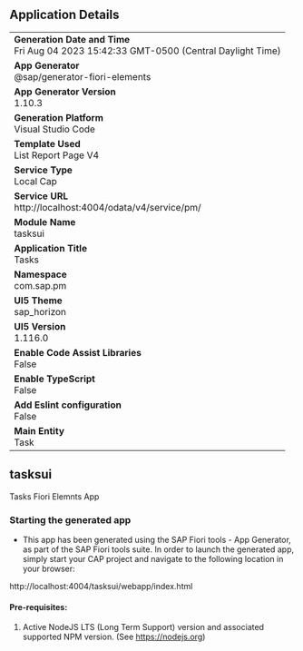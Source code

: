 ## Application Details
|               |
| ------------- |
|**Generation Date and Time**<br>Fri Aug 04 2023 15:42:33 GMT-0500 (Central Daylight Time)|
|**App Generator**<br>@sap/generator-fiori-elements|
|**App Generator Version**<br>1.10.3|
|**Generation Platform**<br>Visual Studio Code|
|**Template Used**<br>List Report Page V4|
|**Service Type**<br>Local Cap|
|**Service URL**<br>http://localhost:4004/odata/v4/service/pm/
|**Module Name**<br>tasksui|
|**Application Title**<br>Tasks|
|**Namespace**<br>com.sap.pm|
|**UI5 Theme**<br>sap_horizon|
|**UI5 Version**<br>1.116.0|
|**Enable Code Assist Libraries**<br>False|
|**Enable TypeScript**<br>False|
|**Add Eslint configuration**<br>False|
|**Main Entity**<br>Task|

## tasksui

Tasks Fiori Elemnts App

### Starting the generated app

-   This app has been generated using the SAP Fiori tools - App Generator, as part of the SAP Fiori tools suite.  In order to launch the generated app, simply start your CAP project and navigate to the following location in your browser:

http://localhost:4004/tasksui/webapp/index.html

#### Pre-requisites:

1. Active NodeJS LTS (Long Term Support) version and associated supported NPM version.  (See https://nodejs.org)


